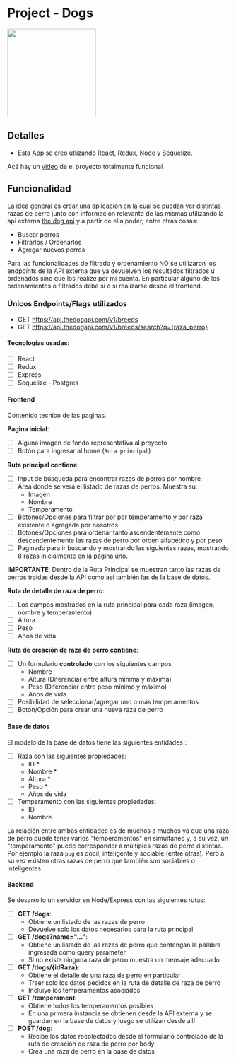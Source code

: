 

# Project - Dogs

<p align="left">
  <img height="200" src="https://estaticos-cdn.elperiodico.com/clip/eb59684b-13cf-4cf7-aeeb-847f57536409_alta-libre-aspect-ratio_default_0.jpg" />
</p>

## Detalles

- Esta App se creo utlizando React, Redux, Node y Sequelize.

<p>Acá hay un <a href="https://www.linkedin.com/feed/update/urn:li:activity:6841481134178729984/" >video</a> de el proyecto totalmente funcional</p>

## Funcionalidad

La idea general es crear una aplicación en la cual se puedan ver distintas razas de perro junto con información relevante de las mismas utilizando la api externa [the dog api](https://thedogapi.com/) y a partir de ella poder, entre otras cosas:

  - Buscar perros
  - Filtrarlos / Ordenarlos
  - Agregar nuevos perros

 Para las funcionalidades de filtrado y ordenamiento NO se utilizaron los endpoints de la API externa que ya devuelven los resultados filtrados u ordenados sino que los realize por mi cuenta. En particular alguno de los ordenamientos o filtrados debe si o si realizarse desde el frontend.

### Únicos Endpoints/Flags utilizados

  - GET https://api.thedogapi.com/v1/breeds
  - GET https://api.thedogapi.com/v1/breeds/search?q={raza_perro}


#### Tecnologías usadas:
- [ ] React
- [ ] Redux
- [ ] Express
- [ ] Sequelize - Postgres

#### Frontend

Contenido tecnico de las paginas.

__Pagina inicial__:
- [ ] Alguna imagen de fondo representativa al proyecto
- [ ] Botón para ingresar al home (`Ruta principal`)

__Ruta principal contiene__: 
- [ ] Input de búsqueda para encontrar razas de perros por nombre
- [ ] Área donde se verá el listado de razas de perros. Muestra su:
  - Imagen
  - Nombre
  - Temperamento
- [ ] Botones/Opciones para filtrar por por temperamento y por raza existente o agregada por nosotros
- [ ] Botones/Opciones para ordenar tanto ascendentemente como descendentemente las razas de perro por orden alfabético y por peso
- [ ] Paginado para ir buscando y mostrando las siguientes razas, mostrando 8 razas inicialmente en la página uno.

__IMPORTANTE__: Dentro de la Ruta Principal se muestran tanto las razas de perros traidas desde la API como así también las de la base de datos.

__Ruta de detalle de raza de perro__: 
- [ ] Los campos mostrados en la ruta principal para cada raza (imagen, nombre y temperamento)
- [ ] Altura
- [ ] Peso
- [ ] Años de vida

__Ruta de creación de raza de perro contiene__: 
- [ ] Un formulario __controlado__ con los siguientes campos
  - Nombre
  - Altura (Diferenciar entre altura mínima y máxima)
  - Peso (Diferenciar entre peso mínimo y máximo)
  - Años de vida
- [ ] Posibilidad de seleccionar/agregar uno o más temperamentos
- [ ] Botón/Opción para crear una nueva raza de perro

#### Base de datos

El modelo de la base de datos tiene las siguientes entidades :

- [ ] Raza con las siguientes propiedades:
  - ID *
  - Nombre *
  - Altura *
  - Peso *
  - Años de vida
- [ ] Temperamento con las siguientes propiedades:
  - ID
  - Nombre

La relación entre ambas entidades es de muchos a muchos ya que una raza de perro puede tener varios "temperamentos" en simultaneo y, a su vez, un "temperamento" puede corresponder a múltiples razas de perro distintas. Por ejemplo la raza `pug` es docil, inteligente y sociable (entre otras). Pero a su vez existen otras razas de perro que también son sociables o inteligentes.


#### Backend

Se desarrollo un servidor en Node/Express con las siguientes rutas:

- [ ] __GET /dogs__:
  - Obtiene un listado de las razas de perro
  - Devuelve solo los datos necesarios para la ruta principal
- [ ] __GET /dogs?name="..."__:
  - Obtiene un listado de las razas de perro que contengan la palabra ingresada como query parameter
  - Si no existe ninguna raza de perro muestra un mensaje adecuado
- [ ] __GET /dogs/{idRaza}__:
  - Obtiene el detalle de una raza de perro en particular
  - Traer solo los datos pedidos en la ruta de detalle de raza de perro
  - Incluiye los temperamentos asociados
- [ ] __GET /temperament__:
  - Obtiene todos los temperamentos posibles
  - En una primera instancia se obtienen desde la API externa y se guardan en la base de datos y luego se utilizan desde allí
- [ ] __POST /dog__:
  - Recibe los datos recolectados desde el formulario controlado de la ruta de creación de raza de perro por body
  - Crea una raza de perro en la base de datos


